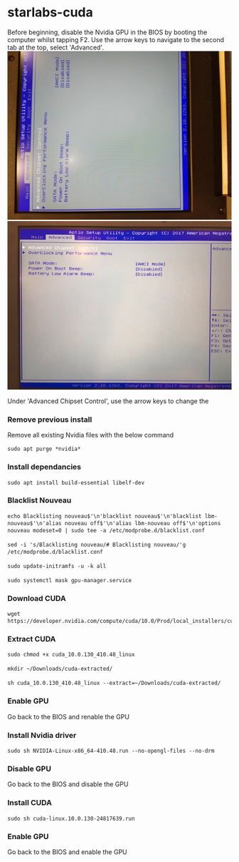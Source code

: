 # starlabs-cuda

Before beginning, disable the Nvidia GPU in the BIOS by booting the computer whilst tapping F2.
Use the arrow keys to navigate to the second tab at the top, select 'Advanced'.
![alt text](images/Star_Labs_Labtop_Pro_MkI-BIOS_Advanced.jpg "Advanced")
![alt text](images/Star_Labs_LabTop_Pro_Mk_I-BIOS_Advanced.png "Advanced")

Under 'Advanced Chipset Control', use the arrow keys to change the 

### Remove previous install
Remove all existing Nvidia files with the below command
```
sudo apt purge *nvidia*
```


### Install dependancies
```
sudo apt install build-essential libelf-dev
```


### Blacklist Nouveau
```
echo Blacklisting nouveau$'\n'blacklist nouveau$'\n'blacklist lbm-nouveau$'\n'alias nouveau off$'\n'alias lbm-nouveau off$'\n'options nouveau modeset=0 | sudo tee -a /etc/modprobe.d/blacklist.conf

sed -i 's/Blacklisting nouveau/# Blacklisting nouveau/'g /etc/modprobe.d/blacklist.conf

sudo update-initramfs -u -k all

sudo systemctl mask gpu-manager.service
```

### Download CUDA
```
wget https://developer.nvidia.com/compute/cuda/10.0/Prod/local_installers/cuda_10.0.130_410.48_linux
```


### Extract CUDA
```
sudo chmod +x cuda_10.0.130_410.48_linux

mkdir ~/Downloads/cuda-extracted/

sh cuda_10.0.130_410.48_linux --extract=~/Downloads/cuda-extracted/
```

### Enable GPU
Go back to the BIOS and renable the GPU

### Install Nvidia driver
```
sudo sh NVIDIA-Linux-x86_64-410.48.run --no-opengl-files --no-drm
```

### Disable GPU
Go back to the BIOS and disable the GPU

### Install CUDA
```
sudo sh cuda-linux.10.0.130-24817639.run
```

### Enable GPU
Go back to the BIOS and enable the GPU

